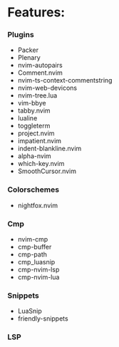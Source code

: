 # Features:

### Plugins
- Packer
- Plenary
- nvim-autopairs
- Comment.nvim
- nvim-ts-context-commentstring
- nvim-web-devicons
- nvim-tree.lua
- vim-bbye
- tabby.nvim
- lualine
- toggleterm
- project.nvim
- impatient.nvim
- indent-blankline.nvim
- alpha-nvim
- which-key.nvim
- SmoothCursor.nvim
### Colorschemes
- nightfox.nvim


### Cmp
- nvim-cmp
- cmp-buffer
- cmp-path
- cmp_luasnip
- cmp-nvim-lsp
- cmp-nvim-lua

### Snippets
- LuaSnip
- friendly-snippets

### LSP
